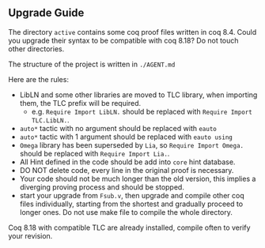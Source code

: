 Upgrade Guide
----------------------------

The directory `active` contains some coq proof files written in coq 8.4. Could you upgrade their syntax to be compatible with coq 8.18? Do not touch other directories.

The structure of the project is written in `./AGENT.md`

Here are the rules:

- LibLN and some other libraries are moved to TLC library, when importing them, the TLC prefix will be required.
  - e.g. `Require Import LibLN.` should be replaced with `Require Import TLC.LibLN.`.
- `auto*` tactic with no argument should be replaced with `eauto`
- `auto*` tactic with 1 argument should be replaced with `eauto using`
- `Omega` library has been superseded by `Lia`, so `Require Import Omega.` should be replaced with `Require Import Lia.`.
- All Hint defined in the code should be add into `core` hint database.
- DO NOT delete code, every line in the original proof is necessary.
- Your code should not be much longer than the old version, this implies a diverging proving process and should be stopped.
- start your upgrade from `Fsub.v`, then upgrade and compile other coq files individually, starting from the shortest and gradually proceed to longer ones. Do not use make file to compile the whole directory.


Coq 8.18 with compatible TLC are already installed, compile often to verify your revision.
